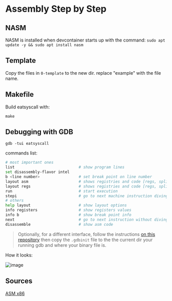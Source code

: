 # Assembly Step by Step

## NASM

NASM is installed when devcontainer starts up with the command: `sudo apt update -y && sudo apt install nasm`

## Template

Copy the files in `0-template` to the new dir. replace "example" with the file name.

## Makefile

Build eatsyscall with:

`make`

## Debugging with GDB

`gdb -tui eatsyscall`

commands list:

```sh
# most important ones
list                            # show program lines
set disassembly-flavor intel
b <line number>                 # set break point on line number
layout asm                      # shows registries and code [regs, split, src, asm]
layout regs                     # shows registries and code [regs, split, src, asm]
run                             # start execution
stepi                           # go to next machine instruction diving into functions (goes one by one)
# others
help layout                     # show layout options
info registers                  # show registers values
info b                          # show break point info
next                            # go to next instruction without diving into functions
disassemble                     # show asm code
```

> Optionally, for a different interface, follow the instructions [on this repository](https://github.com/lariskovski/gdb-config-files/tree/master) then copy the `.gdbinit` file to the the current dir your running gdb and where your binary file is.

How it looks:

![image](https://github.com/user-attachments/assets/47424b8a-bee8-4eb7-82cf-6fe4e890504f)


## Sources

[ASM x86](https://gist.github.com/yellowbyte/d91da3c3b0bc3ee6d1d1ac5327b1b4b2)
